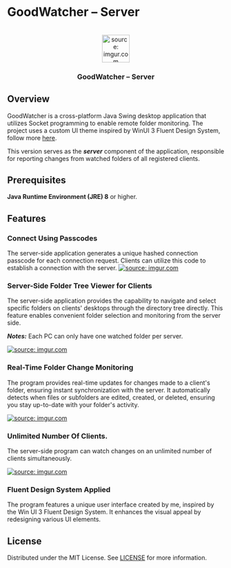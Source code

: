 # GoodWatcher &ndash; Server

<!-- PROJECT LOGO -->
<br />
<div align="center">
<a href="#">
  <img src="https://i.imgur.com/EAh7udU.png" title="source: imgur.com" style="width: 64px; height: 64px;" />
</a>

<h3 align="center">GoodWatcher &ndash; Server</h3>
</div>

## Overview

GoodWatcher is a cross-platform Java Swing desktop application that utilizes Socket programming to enable remote folder monitoring. The project uses a custom UI theme inspired by WinUI 3 Fluent Design System, follow more [here](https://github.com/vanduyquang100/swingdows).

This version serves as the **_server_** component of the application, responsible for reporting changes from watched folders of all registered clients.

## Prerequisites

**Java Runtime Environment (JRE) 8** or higher.

## Features

### Connect Using Passcodes

The server-side application generates a unique hashed connection passcode for each connection request. Clients can utilize this code to establish a connection with the server.
<a href="#"><img src="https://i.imgur.com/X19LsTP.png" title="source: imgur.com" /></a>

### Server-Side Folder Tree Viewer for Clients

The server-side application provides the capability to navigate and select specific folders on clients' desktops through the directory tree directly. This feature enables convenient folder selection and monitoring from the server side.

**_Notes:_** Each PC can only have one watched folder per server.

<a href="#"><img src="https://i.imgur.com/2gGkXRu.png" title="source: imgur.com" /></a>

### Real-Time Folder Change Monitoring

The program provides real-time updates for changes made to a client's folder, ensuring instant synchronization with the server. It automatically detects when files or subfolders are edited, created, or deleted, ensuring you stay up-to-date with your folder's activity.

<a href="#"><img src="https://i.imgur.com/VhTexRZ.png" title="source: imgur.com" /></a>

### Unlimited Number Of Clients.

The server-side program can watch changes on an unlimited number of clients simultaneously.

<a href="#"><img src="https://i.imgur.com/wb5blnJ.png" title="source: imgur.com" /></a>

### Fluent Design System Applied

The program features a unique user interface created by me, inspired by the Win UI 3 Fluent Design System. It enhances the visual appeal by redesigning various UI elements.

## License

Distributed under the MIT License. See [LICENSE](https://github.com/vanduyquang100/GoodWatcher-server/blob/master/LICENSE) for more information.

